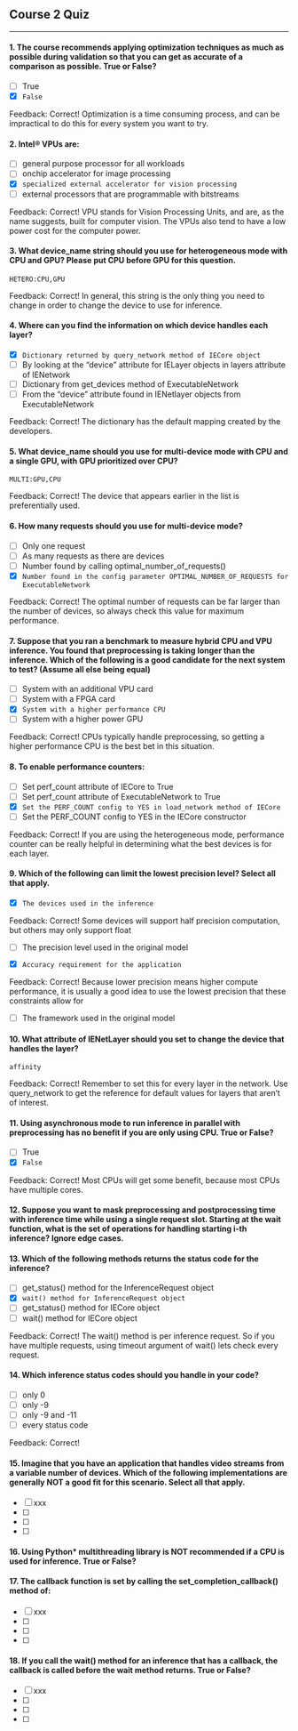 ## Course 2 Quiz

---

#### 1. The course recommends applying optimization techniques as much as possible during validation so that you can get as accurate of a comparison as possible. True or False?

- [ ] True
- [x] `False`

Feedback: Correct! Optimization is a time consuming process, and can be impractical to do this for every system you want to try.

#### 2. Intel® VPUs are:

- [ ] general purpose processor for all workloads
- [ ] onchip accelerator for image processing
- [x] `specialized external accelerator for vision processing`
- [ ] external processors that are programmable with bitstreams

Feedback: Correct! VPU stands for Vision Processing Units, and are, as the name suggests, built for computer vision. The VPUs also tend to have a low power cost for the computer power.

#### 3. What device_name string should you use for heterogeneous mode with CPU and GPU? Please put CPU before GPU for this question.

`HETERO:CPU,GPU`

Feedback: Correct! In general, this string is the only thing you need to change in order to change the device to use for inference.

#### 4.	Where can you find the information on which device handles each layer?

- [x] `Dictionary returned by query_network method of IECore object`
- [ ] By looking at the “device” attribute for IELayer objects in layers attribute of IENetwork
- [ ] Dictionary from get_devices method of ExecutableNetwork
- [ ] From the “device” attribute found in IENetlayer objects from ExecutableNetwork

Feedback: Correct! The dictionary has the default mapping created by the developers.


#### 5.	What device_name should you use for multi-device mode with CPU and a single GPU, with GPU  prioritized over CPU?

`MULTI:GPU,CPU`

Feedback: Correct! The device that appears earlier in the list is preferentially used.

#### 6.	How many requests should you use for multi-device mode?

- [ ] Only one request
- [ ] As many requests as there are devices
- [ ] Number found by calling optimal_number_of_requests()
- [x] `Number found in the config parameter OPTIMAL_NUMBER_OF_REQUESTS for ExecutableNetwork`

Feedback: Correct! The optimal number of requests can be far larger than the number of devices, so always check this value for maximum performance.


#### 7. Suppose that you ran a benchmark to measure hybrid CPU and VPU inference. You found that preprocessing is taking longer than the inference. Which of the following is a good candidate for the next system to test? (Assume all else being equal)

- [ ] System with an additional VPU card
- [ ] System with a FPGA card
- [x] `System with a higher performance CPU`
- [ ] System with a higher power GPU

Feedback: Correct! CPUs typically handle preprocessing, so getting a higher performance CPU is the best bet in this situation.

#### 8. To enable performance counters:

- [ ] Set perf_count attribute of IECore to True
- [ ] Set perf_count attribute of ExecutableNetwork to True
- [x] `Set the PERF_COUNT config to YES in load_network method of IECore`
- [ ] Set the PERF_COUNT config to YES in the IECore constructor

Feedback: Correct! If you are using the heterogeneous mode, performance counter can be really helpful in determining what the best devices is for each layer.

#### 9. Which of the following can limit the lowest precision level? Select all that apply.

- [x] `The devices used in the inference`

Feedback: Correct! Some devices will support half precision computation, but others may only support float

- [ ] The precision level used in the original model

- [x] `Accuracy requirement for the application`

Feedback: Correct! Because lower precision means higher compute performance, it is usually a good idea to use the lowest precision that these constraints allow for

- [ ] The framework used in the original model

#### 10. What attribute of IENetLayer should you set to change the device that handles the layer?

`affinity`

Feedback: Correct! Remember to set this for every layer in the network. Use query_network to get the reference for default values for layers that aren’t of interest.

#### 11. Using asynchronous mode to run inference in parallel with preprocessing has no benefit if you are only using CPU. True or False?

- [ ] True
- [x] `False`

Feedback: Correct! Most CPUs will get some benefit, because most CPUs have multiple cores.

#### 12. Suppose you want to mask preprocessing and postprocessing time with inference time while using a single request slot. Starting at the wait function, what is the set of operations for handling starting i-th inference? Ignore edge cases.



#### 13. Which of the following methods returns the status code for the inference?

- [ ] get_status() method for the InferenceRequest object
- [x] `wait() method for InferenceRequest object`
- [ ] get_status() method for IECore object
- [ ] wait() method for IECore object

Feedback: Correct! The wait() method is per inference request. So if you have multiple requests, using timeout argument of wait() lets check every request.

#### 14. Which inference status codes should you handle in your code?

- [ ] only 0
- [ ] only -9
- [ ] only -9 and -11
- [ ] every status code

Feedback: Correct! 

#### 15. Imagine that you have an application that handles video streams from a variable number of devices. Which of the following implementations are generally NOT a good fit for this scenario. Select all that apply.

- [ ] xxx
- [ ] 
- [ ] 
- [ ] 

#### 16. Using Python* multithreading library is NOT recommended if a CPU is used for inference.  True or False? 

#### 17. The callback function is set by calling the set_completion_callback() method of:

- [ ] xxx
- [ ] 
- [ ] 
- [ ] 

#### 18. If you call the wait() method for an inference that has a callback, the callback is called before the wait method returns. True or False?

- [ ] xxx
- [ ] 
- [ ] 
- [ ] 

  


